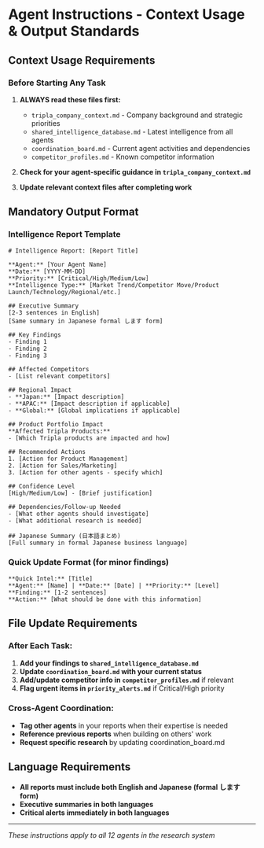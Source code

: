 # Agent Instructions - Context Usage & Output Standards

## Context Usage Requirements

### Before Starting Any Task
1. **ALWAYS read these files first:**
   - `tripla_company_context.md` - Company background and strategic priorities
   - `shared_intelligence_database.md` - Latest intelligence from all agents
   - `coordination_board.md` - Current agent activities and dependencies
   - `competitor_profiles.md` - Known competitor information

2. **Check for your agent-specific guidance in `tripla_company_context.md`**

3. **Update relevant context files after completing work**

## Mandatory Output Format

### Intelligence Report Template
```
# Intelligence Report: [Report Title]

**Agent:** [Your Agent Name]
**Date:** [YYYY-MM-DD]
**Priority:** [Critical/High/Medium/Low]
**Intelligence Type:** [Market Trend/Competitor Move/Product Launch/Technology/Regional/etc.]

## Executive Summary
[2-3 sentences in English]
[Same summary in Japanese formal します form]

## Key Findings
- Finding 1
- Finding 2  
- Finding 3

## Affected Competitors
- [List relevant competitors]

## Regional Impact
- **Japan:** [Impact description]
- **APAC:** [Impact description if applicable]
- **Global:** [Global implications if applicable]

## Product Portfolio Impact
**Affected Tripla Products:**
- [Which Tripla products are impacted and how]

## Recommended Actions
1. [Action for Product Management]
2. [Action for Sales/Marketing]
3. [Action for other agents - specify which]

## Confidence Level
[High/Medium/Low] - [Brief justification]

## Dependencies/Follow-up Needed
- [What other agents should investigate]
- [What additional research is needed]

## Japanese Summary (日本語まとめ)
[Full summary in formal Japanese business language]
```

### Quick Update Format (for minor findings)
```
**Quick Intel:** [Title]
**Agent:** [Name] | **Date:** [Date] | **Priority:** [Level]
**Finding:** [1-2 sentences]
**Action:** [What should be done with this information]
```

## File Update Requirements

### After Each Task:
1. **Add your findings to `shared_intelligence_database.md`**
2. **Update `coordination_board.md` with your current status**
3. **Add/update competitor info in `competitor_profiles.md`** if relevant
4. **Flag urgent items in `priority_alerts.md`** if Critical/High priority

### Cross-Agent Coordination:
- **Tag other agents** in your reports when their expertise is needed
- **Reference previous reports** when building on others' work
- **Request specific research** by updating coordination_board.md

## Language Requirements
- **All reports must include both English and Japanese (formal します form)**
- **Executive summaries in both languages**
- **Critical alerts immediately in both languages**

---
*These instructions apply to all 12 agents in the research system*